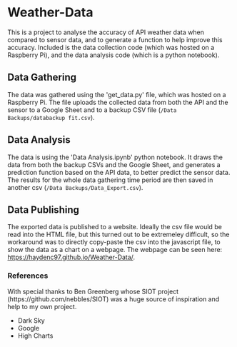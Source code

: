 # Weather-Data

This is a project to analyse the accuracy of API weather data when compared to sensor data, and to generate a function to help improve this accuracy. Included is the data collection code (which was hosted on a Raspberry Pi), and the data analysis code (which is a python notebook).

<h2>Data Gathering</h2>

The data was gathered using the 'get_data.py' file, which was hosted on a Raspberry Pi. The file uploads the collected data from both the API and the sensor to a Google Sheet and to a backup CSV file (<code>/Data Backups/databackup fit.csv</code>).

<h2>Data Analysis</h2>

The data is using the 'Data Analysis.ipynb' python notebook. It draws the data from both the backup CSVs and the Google Sheet, and generates a prediction function based on the API data, to better predict the sensor data. The results for the whole data gathering time period are then saved in another csv (<code>/Data Backups/Data_Export.csv</code>).

<h2>Data Publishing</h2>

The exported data is published to a website. Ideally the csv file would be read into the HTML file, but this turned out to be extremeley difficult, so the workaround was to directly copy-paste the csv into the javascript file, to show the data as a chart on a webpage.
The webpage can be seen here: https://haydenc97.github.io/Weather-Data/.

<h3>References</h3>
With special thanks to Ben Greenberg whose SIOT project (https://github.com/nebbles/SIOT) was a huge source of inspiration and help to my own project.
<ul>
  <li><a = "https://darksky.net/dev/docs">Dark Sky</a></li>
  <li><a = "https://developers.google.com/">Google</a></li>
  <li><a = "https://www.highcharts.com/">High Charts</a></li>
</ul>
